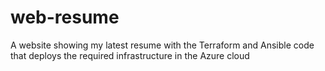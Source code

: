 # web-resume
A website showing my latest resume with the Terraform and Ansible code that deploys the required infrastructure in the Azure cloud
